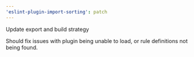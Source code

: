 ```yaml
---
'eslint-plugin-import-sorting': patch
---
```


Update export and build strategy

Should fix issues with plugin being unable to load, or rule definitions not being found.
